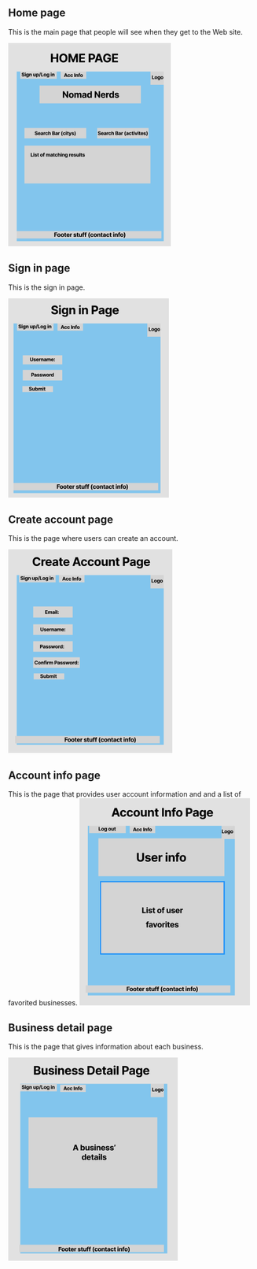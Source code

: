 ## Home page

This is the main page that people will see when they get to 
the Web site.

![home page](wireframes/homepage.png)


## Sign in page

This is the sign in page.

![sign in page](wireframes/signin.png)


## Create account page

This is the page where users can create an account.

![create account page](wireframes/createaccount.png)


## Account info page

This is the page that provides user account information and 
and a list of favorited businesses.
![account info page](wireframes/accountinfo.png)


## Business detail page

This is the page that gives information about each business.

![business detail page](wireframes/businessdetail.png)

